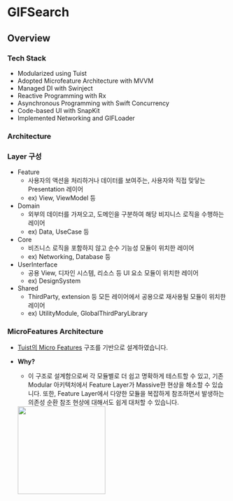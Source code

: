 # GIFSearch

## Overview

### Tech Stack
- Modularized using Tuist
- Adopted Microfeature Architecture with MVVM
- Managed DI with Swinject
- Reactive Programming with Rx
- Asynchronous Programming with Swift Concurrency
- Code-based UI with SnapKit
- Implemented Networking and GIFLoader

### Architecture
### Layer 구성
- Feature
    - 사용자의 액션을 처리하거나 데이터를 보여주는, 사용자와 직접 맞닿는 Presentation 레이어
    - ex) View, ViewModel 등
- Domain
    - 외부의 데이터를 가져오고, 도메인을 구분하여 해당 비지니스 로직을 수행하는 레이어
    - ex) Data, UseCase 등
- Core
    - 비즈니스 로직을 포함하지 않고 순수 기능성 모듈이 위치한 레이어
    - ex) Networking, Database 등
- UserInterface
    - 공용 View, 디자인 시스템, 리소스 등 UI 요소 모듈이 위치한 레이어
    - ex) DesignSystem
- Shared
    - ThirdParty, extension 등 모든 레이어에서 공용으로 재사용될 모듈이 위치한 레이어
    - ex) UtilityModule, GlobalThirdParyLibrary

### MicroFeatures Architecture
- [Tuist의 Micro Features](https://docs.tuist.io/guide/scale/ufeatures-architecture) 구조를 기반으로 설계하였습니다. 
- **Why?**
    - 이 구조로 설계함으로써 각 모듈별로 더 쉽고 명확하게 테스트할 수 있고, 기존 Modular 아키텍처에서 Feature Layer가 Massive한 현상을 해소할 수 있습니다. 또한, Feature Layer에서 다양한 모듈을 복잡하게 참조하면서 발생하는 의존성 순환 참조 현상에 대해서도 쉽게 대처할 수 있습니다.


    <img src="https://user-images.githubusercontent.com/74440939/210211725-5ac7c9fe-bf25-4707-9775-4f46f1c0c522.png" width="200">
